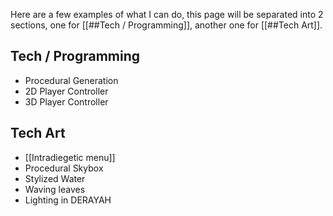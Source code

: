 Here are a few examples of what I can do, this page will be separated into 2 sections, one for [[##Tech / Programming]], another one for [[##Tech Art]].

## Tech / Programming
- Procedural Generation
- 2D Player Controller
- 3D Player Controller

## Tech Art
- [[Intradiegetic menu]]
- Procedural Skybox
- Stylized Water
- Waving leaves
- Lighting in DERAYAH